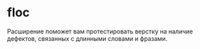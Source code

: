 # floc
Расширение поможет вам протестировать верстку на наличие дефектов, связанных с длинными словами и фразами.
